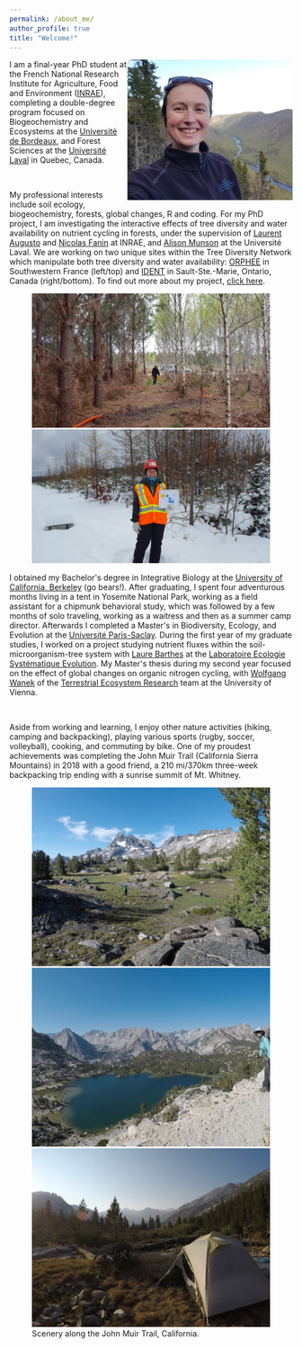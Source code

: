 ```yaml
---
permalink: /about_me/
author_profile: true
title: "Welcome!"
---
```

<img align="right" src="/img/pic_scotora_website_mini.png"> I am a final-year PhD student at the French National Research Institute for Agriculture, Food and Environment ([INRAE](https://www.inrae.fr/en/centers/nouvelle-aquitaine-bordeaux)), completing a double-degree program focused on Biogeochemistry and Ecosystems at the [Université de Bordeaux](https://ed-environnements.u-bordeaux.fr/), and Forest Sciences at the [Université Laval](https://www.sbf.ulaval.ca/doctorat-en-sciences-forestieres) in Quebec, Canada. 

<br>

My professional interests include soil ecology, biogeochemistry, forests, global changes, R and coding. For my PhD project, I am investigating the interactive effects of tree diversity and water availability on nutrient cycling in forests, under the supervision of [Laurent Augusto](https://www6.bordeaux-aquitaine.inrae.fr/ispa_eng/Research/ISPA-teams/BIONUT-Group/BIONUT-Group/AUGUSTO-Laurent) and [Nicolas Fanin](https://www6.bordeaux-aquitaine.inrae.fr/ispa_eng/Research/ISPA-teams/BIONUT-Group/BIONUT-Group/FANIN-Nicolas) at INRAE, and [Alison Munson](https://www.cef-cfr.ca/index.php?n=Membres.AlisonMunson) at the Université Laval. We are working on two unique sites within the Tree Diversity Network which manipulate both tree diversity and water availability: [ORPHEE](https://sites.google.com/view/orpheeexperiment/home) in Southwestern France (left/top) and [IDENT](http://www.treedivnet.ugent.be/ExpIDENT.html) in Sault-Ste.-Marie, Ontario, Canada (right/bottom). To find out more about my project, [click here](https://tania-maxwell.github.io/research/).  

<figure class="half">
    <a height="400" href="/img/orphee_laurent.jpg"><img src="/img/orphee_laurent.jpg"></a>
    <a height="400" href="/img/ssm_winter.jpg"><img src="/img/ssm_winter.jpg"></a>
</figure>

I obtained my Bachelor's degree in Integrative Biology at the [University of California, Berkeley](https://ib.berkeley.edu/) (go bears!). After graduating, I spent four adventurous months living in a tent in Yosemite National Park, working as a field assistant for a chipmunk behavioral study, which was followed by a few months of solo traveling, working as a waitress and then as a summer camp director. Afterwards I completed a Master's in Biodiversity, Ecology, and Evolution at the [Université Paris-Saclay](https://www.universite-paris-saclay.fr/en/formation/master/biodiversity-ecology-evolution). During the first year of my graduate studies, I worked on a project studying nutrient fluxes within the soil-microorganism-tree system with [Laure Barthes](https://www.ese.universite-paris-saclay.fr/en/team-members/laure-barthes/) at the [Laboratoire Ecologie Systématique Evolution](https://www.ese.universite-paris-saclay.fr/en/homepage/). My Master's thesis during my second year focused on the effect of global changes on organic nitrogen cycling, with [Wolfgang Wanek](https://ter.csb.univie.ac.at/people/wolfgang-wanek) of the [Terrestrial Ecosystem Research](https://ter.csb.univie.ac.at/) team at the University of Vienna. 

<br>

Aside from working and learning, I enjoy other nature activities (hiking, camping and backpacking), playing various sports (rugby, soccer, volleyball), cooking, and commuting by bike. One of my proudest achievements was completing the John Muir Trail (California Sierra Mountains) in 2018 with a good friend, a 210 mi/370km three-week backpacking trip ending with a sunrise summit of Mt. Whitney. 

<figure class="third">
	<a height="400" href="/img/jmt1.jpg"><img src="/img/jmt1.jpg"></a>
    <a height="400" href="/img/jmt_backpack.png"><img src="/img/jmt_backpack.png"></a>
    <a height="400" href="/img/jmt2.jpg"><img src="/img/jmt2.jpg"></a>
    <figcaption> Scenery along the John Muir Trail, California. </figcaption>
</figure>   
